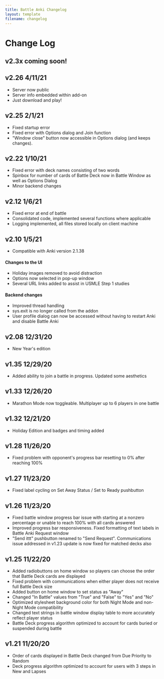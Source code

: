 ```yaml
---
title: Battle Anki Changelog
layout: template
filename: changelog
---
```


# Change Log

## v2.3x coming soon!

## v2.26 4/11/21
- Server now public 
- Server info embedded within add-on
- Just download and play!

## v2.25 2/1/21
- Fixed startup error
- Fixed error with Options dialog and Join function
- "Window close" button now accessible in Options dialog (and keeps changes).

## v2.22 1/10/21
- Fixed error with deck names consisting of two words
- Spinbox for number of cards of Battle Deck now in Battle Window as well as Options Dialog
- Minor backend changes

## v2.12 1/6/21
- Fixed error at end of battle
- Consolidated code, implemented several functions where applicable
- Logging implemented, all files stored locally on client machine

## v2.10 1/5/21
- Compatible with Anki version 2.1.38
#### Changes to the UI
- Holiday images removed to avoid distraction
- Options now selected in pop-up window
- Several URL links added to assist in USMLE Step 1 studies
#### Backend changes
- Improved thread handling
- sys.exit is no longer called from the addon
- User profile dialog can now be accessed without having to restart Anki and disable Battle Anki

## v2.08  12/31/20
- New Year's edition

## v1.35  12/29/20
- Added ability to join a battle in progress. Updated some aesthetics

## v1.33  12/26/20
- Marathon Mode now toggleable. Multiplayer up to 6 players in one battle

## v1.32  12/21/20
- Holiday Edition and badges and timing added

## v1.28  11/26/20
- Fixed problem with opponent's progress bar resetting to 0% after reaching 100%

## v1.27  11/23/20
- Fixed label cycling on Set Away Status / Set to Ready pushbutton

## v1.26  11/23/20
- Fixed battle window progress bar issue with starting at a nonzero percentage or unable to reach 100% with all cards answered
- Improved progress bar responsiveness. Fixed formatting of text labels in Battle Anki Request window
- "Send ittt" pushbutton renamed to "Send Request". Communications issue addressed in v1.23 update is now fixed for matched decks also

## v1.25  11/22/20
- Added radiobuttons on home window so players can choose the order that Battle Deck cards are displayed
- Fixed problem with communications when either player does not receive full Battle Deck size
- Added button on home window to set status as "Away"
- Changed "In Battle" values from "True" and "False" to "Yes" and "No"
- Optimized stylesheet background color for both Night Mode and non-Night Mode compatibility
- Changed text strings in battle window display table to more accurately reflect player status
- Battle Deck progress algorithm optimized to account for cards buried or suspended during battle

## v1.21  11/20/20
- Order of cards displayed in Battle Deck changed from Due Priority to Random
- Deck progress algorithm optimized to account for users with 3 steps in New and Lapses

